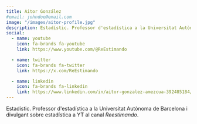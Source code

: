 ```yaml
---
title: Aitor González
#email: johndoe@email.com
image: "/images/aitor-profile.jpg"
description: Estadístic. Professor d'estadística a la Universitat Autònoma de Barcelona i divulgant sobre estadística a YouTube al canal Reestimando.
social:
  - name: youtube
    icon: fa-brands fa-youtube
    link: https://www.youtube.com/@ReEstimando

  - name: twitter
    icon: fa-brands fa-twitter
    link: https://x.com/ReEstimando

  - name: linkedin
    icon: fa-brands fa-linkedin
    link: https://www.linkedin.com/in/aitor-gonzalez-amezcua-392485184/
---
```


Estadístic. Professor d'estadística a la Universitat Autònoma de Barcelona i divulgant sobre estadística a YT al canal *Reestimando*.

